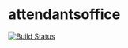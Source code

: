 # attendantsoffice

[![Build Status](https://travis-ci.com/alfonsobonso/attendantsoffice.svg?branch=master)](https://travis-ci.com/alfonsobonso/attendantsoffice)
